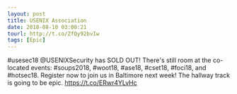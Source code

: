 ```yaml
---
layout: post
title: USENIX Association
date: 2018-08-10 03:00:21
tourl: http://t.co/ZfQy92bvIw
tags: [Epic]
---
```

#usesec18 @USENIXSecurity has SOLD OUT! There's still room at the co-located events: #soups2018, #woot18, #ase18, #cset18, #foci18, and #hotsec18. Register now to join us in Baltimore next week! The hallway track is going to be epic. https://t.co/ERwr4YLvHc